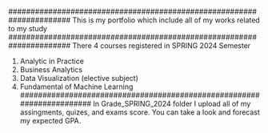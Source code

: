 ######################################################################
This is my portfolio which include all of my works related to my study
######################################################################
There 4 courses registered in SPRING 2024 Semester
1. Analytic in Practice
2. Business Analytics
3. Data Visualization (elective subject)
4. Fundamental of Machine Learning
######################################################################
In Grade_SPRING_2024 folder
I upload all of my assingments, quizes, and exams score. You can take a look and forecast my expected GPA.
